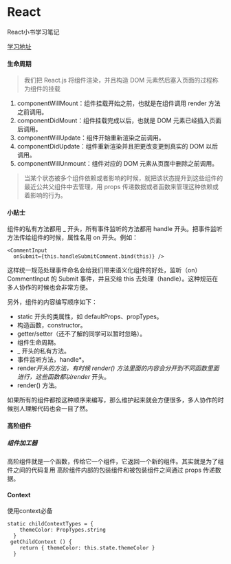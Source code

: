 # React
React小书学习笔记

[学习地址](http://huziketang.com/books/react/)



#### 生命周期
> 我们把 React.js 将组件渲染，并且构造 DOM 元素然后塞入页面的过程称为组件的挂载

1. componentWillMount：组件挂载开始之前，也就是在组件调用 render 方法之前调用。
4. componentDidMount：组件挂载完成以后，也就是 DOM 元素已经插入页面后调用。
2. componentWillUpdate：组件开始重新渲染之前调用。
5. componentDidUpdate：组件重新渲染并且把更改变更到真实的 DOM 以后调用。
3. componentWillUnmount：组件对应的 DOM 元素从页面中删除之前调用。

> 当某个状态被多个组件依赖或者影响的时候，就把该状态提升到这些组件的最近公共父组件中去管理，用 props 传递数据或者函数来管理这种依赖或着影响的行为。

#### 小贴士

组件的私有方法都用 _ 开头，所有事件监听的方法都用 handle 开头。把事件监听方法传给组件的时候，属性名用 on 开头。例如：
```
<CommentInput
  onSubmit={this.handleSubmitComment.bind(this)} />
```
这样统一规范处理事件命名会给我们带来语义化组件的好处，监听（on）CommentInput 的 Submit 事件，并且交给 this 去处理（handle）。这种规范在多人协作的时候也会非常方便。

另外，组件的内容编写顺序如下：

- static 开头的类属性，如 defaultProps、propTypes。
- 构造函数，constructor。
- getter/setter（还不了解的同学可以暂时忽略）。
- 组件生命周期。
- _ 开头的私有方法。
- 事件监听方法，handle*。
- render*开头的方法，有时候 render() 方法里面的内容会分开到不同函数里面进行，这些函数都以render* 开头。
- render() 方法。

如果所有的组件都按这种顺序来编写，那么维护起来就会方便很多，多人协作的时候别人理解代码也会一目了然。

#### 高阶组件

##### 组件加工器
高阶组件就是一个函数，传给它一个组件，它返回一个新的组件。其实就是为了组件之间的代码复用
高阶组件内部的包装组件和被包装组件之间通过 props 传递数据。


#### Context
使用context必备
```
static childContextTypes = {
    themeColor: PropTypes.string
  }
 getChildContext () {
    return { themeColor: this.state.themeColor }
  }
```